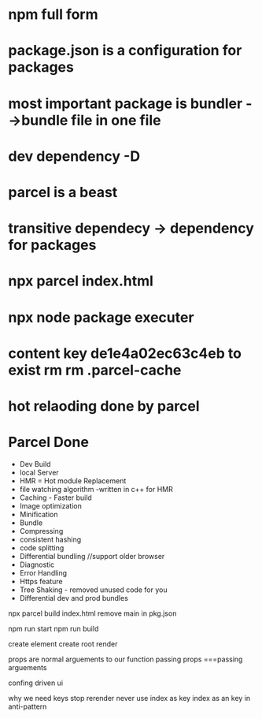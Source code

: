# npm full form 

# package.json is a configuration for packages
# most important package is bundler -->bundle file in one file
# dev dependency -D 
# parcel is a beast

# transitive dependecy -> dependency for packages

# npx parcel index.html

# npx node package executer

# content key de1e4a02ec63c4eb to exist rm rm .parcel-cache
# hot relaoding done by parcel

# Parcel Done
- Dev Build
- local Server
- HMR = Hot module Replacement 
- file watching algorithm -written in c++ for HMR
- Caching - Faster build
- Image optimization
- Minification
- Bundle
- Compressing
- consistent hashing
- code splitting
- Differential bundling //support older browser
- Diagnostic
- Error Handling
- Https feature
- Tree Shaking - removed unused code for you
- Differential dev and prod bundles

<!-- Prod build -->
npx parcel build index.html
remove main in pkg.json


npm run start
npm run build

<!-- basic -->
create element
create root 
render


<!-- Props -->
props are normal arguements to our function
passing props ===passing arguements

<!--  jargon-->
confing driven ui

<!-- key -->
why we need keys
stop rerender
never use index as key
index as an key in anti-pattern